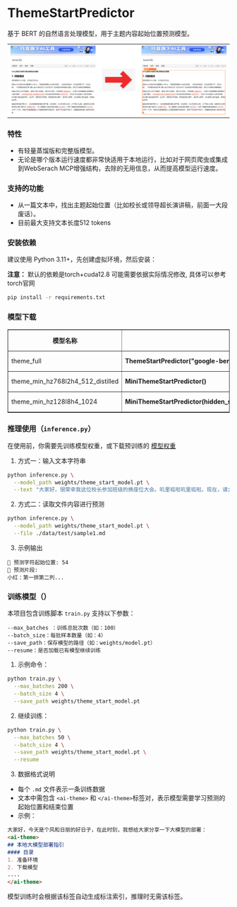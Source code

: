 # ThemeStartPredictor
基于 BERT 的自然语言处理模型，用于主题内容起始位置预测模型。

<table style="background-color: #fff;">
  <tr>
    <td><img src="demo.png" width="256px"></td>
    <td><img src="right.png" width="100px"></td>
    <td><img src="demo_dst.png" width="256px"></td>
  </tr>
</table>

### 特性

- 有轻量蒸馏版和完整版模型。
- 无论是哪个版本运行速度都非常快适用于本地运行，比如对于网页爬虫或集成到WebSerach MCP增强结构，去除的无用信息，从而提高模型运行速度。

### 支持的功能

- 从一篇文本中，找出主题起始位置（比如校长或领导超长演讲稿，前面一大段废话）。
- 目前最大支持文本长度512 tokens

### 安装依赖

建议使用 Python 3.11+，先创建虚拟环境，然后安装：

**注意：** 默认的依赖是torch+cuda12.8 可能需要依据实际情况修改, 具体可以参考torch官网

```bash
pip install -r requirements.txt
```

### 模型下载

<table border="1">
  <tr>
    <th>模型名称</th><th>引用代码</th><th>下载</th>
  </tr>
  <tr>
    <td>theme_full</td>
    <td><b>ThemeStartPredictor("google-bert/bert-base-chinese",hidden_size=768)</b></td>
    <td><a href="https://pan.baidu.com/s/1WlwssGR7_Wmzt3ub_pdRcw?pwd=vqjr">下载</a></td>
  </tr>
  <tr>
    <td>theme_min_hz768l2h4_512_distilled</td>
    <td><b>MiniThemeStartPredictor()</b></td>
    <td><a href="https://pan.baidu.com/s/18a0RnlcXlSWGNoiWSkv1GA?pwd=2jja">下载</a></td>
  </tr>
  <tr>
    <td>theme_min_hz128l8h4_1024</td>
    <td><b>MiniThemeStartPredictor(hidden_size=128,num_layers=8,num_heads=4,max_len=1024)</b></td>
    <td><a href="https://pan.baidu.com/s/1aZLafMryLWYpPP8_x2o7ag?pwd=6emv">下载</a></td>
  </tr>
</table>

### 推理使用（`inference.py`）

在使用前，你需要先训练模型权重，或下载预训练的 [模型权重](https://pan.baidu.com/s/13H9UkYQhS7r7kKhP0YB0uA?pwd=6atc)

1. 方式一：输入文本字符串

```bash
python inference.py \
  --model_path weights/theme_start_model.pt \
  --text "大家好，很荣幸我这位校长参加班级的换座位大会。叽里呱啦叽里呱啦。现在，请大家按照指示换位置: 小红：第一排第二列"
```

2. 方式二：读取文件内容进行预测

```bash
python inference.py \
  --model_path weights/theme_start_model.pt \
  --file ./data/test/sample1.md
```

3. 示例输出

```
📍 预测字符起始位置: 54
📎 预测片段:
小红：第一排第二列...
```

### 训练模型（）

本项目包含训练脚本 `train.py` 支持以下参数：

```
--max_batches ：训练总批次数（如：100）
--batch_size：每批样本数量（如：4）
--save_path：保存模型的路径（如：weights/model.pt）
--resume：是否加载已有模型继续训练
```

1. 示例命令：

```bash
python train.py \
  --max_batches 200 \
  --batch_size 4 \
  --save_path weights/theme_start_model.pt
```

2. 继续训练：

```bash
python train.py \
  --max_batches 50 \
  --batch_size 4 \
  --save_path weights/theme_start_model.pt \
  --resume
```

3. 数据格式说明

* 每个 `.md` 文件表示一条训练数据
* 文本中需包含 `<ai-theme>` 和  `</ai-theme>`标签对，表示模型需要学习预测的起始位置和结束位置
* 示例：

```markdown
大家好，今天是个风和日丽的好日子，在此时刻，我想给大家分享一下大模型的部署：
<ai-theme>
## 本地大模型部署指引
#### 目录
1. 准备环境
2. 下载模型
....
</ai-theme>
```

模型训练时会根据该标签自动生成标注索引，推理时无需该标签。
